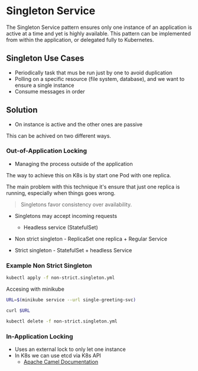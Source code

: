 # Singleton Service

The Singleton Service pattern ensures only one instance of an application is active at a time and yet is highly available. This pattern can be implemented from within the application, or delegated fully to Kubernetes.

## Singleton Use Cases

* Periodically task that mus be run just by one to avoid duplication
* Polling on a specific resource (file system, database), and we want to ensure a single instance
* Consume messages in order

## Solution

* On instance is active and the other ones are passive

This can be achived on two different ways.

### Out-of-Application Locking

* Managing the process outside of the application

The way to achieve this on K8s is by start one Pod with one replica.

The main problem with this technique it's ensure that just one replica is running, especially when things goes wrong.

> Singletons favor consistency over availability.

* Singletons may accept incoming requests
  * Headless service (StatefulSet)

* Non strict singleton - ReplicaSet one replica + Regular Service
* Strict singleton - StatefulSet + headless Service

### Example Non Strict Singleton

```bash
kubectl apply -f non-strict.singleton.yml
```

Accesing with minikube

```bash
URL=$(minikube service --url single-greeting-svc)
```

```bash
curl $URL
```

```bash
kubectl delete -f non-strict.singleton.yml
```

### In-Application Locking

* Uses an external lock to only let one instance
* In K8s we can use etcd via K8s API
  * [Apache Camel Documentation](https://camel.apache.org/docs/)

